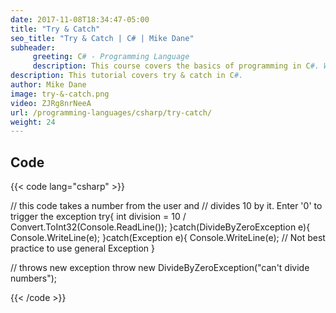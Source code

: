 ```yaml
---
date: 2017-11-08T18:34:47-05:00
title: "Try & Catch"
seo_title: "Try & Catch | C# | Mike Dane"
subheader:
     greeting: C# - Programming Language
     description: This course covers the basics of programming in C#. Work your way through the videos/articles and I'll teach you everything you need to know to start your programming journey!
description: This tutorial covers try & catch in C#.
author: Mike Dane
image: try-&-catch.png
video: ZJRg8nrNeeA
url: /programming-languages/csharp/try-catch/
weight: 24
---
```

## Code

{{< code lang="csharp" >}}

// this code takes a number from the user and
// divides 10 by it. Enter '0' to trigger the exception
try{
  int division = 10 / Convert.ToInt32(Console.ReadLine());
}catch(DivideByZeroException e){
     Console.WriteLine(e);
}catch(Exception e){
     Console.WriteLine(e);
     // Not best practice to use general Exception
}

// throws new exception
throw new DivideByZeroException("can't divide numbers");

{{< /code >}}